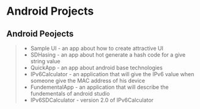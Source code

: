 # Android Projects

## Android Peojects

> - Sample UI - an app about how to create attractive UI
> - SDHasing - an app about hot generate a hash code for a give string value
> - QuickApp - an app about android base technologies
> - IPv6Calculator - an application that will give the IPv6 value when someone give the MAC address of his device
> - FundementalApp - an application that will describe the fundementals of android studio
> - IPv6SDCalculator - version 2.0 of IPv6Calculator
